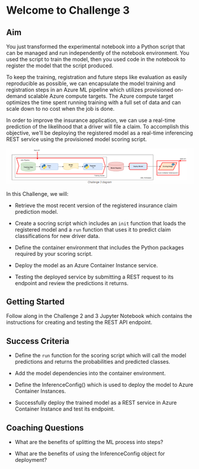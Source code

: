 # Welcome to Challenge 3


## Aim

You just transformed the experimental notebook into a Python script that can be managed and run independently of the notebook environment. You used the script to train the model, then you used code in the notebook to register the model that the script produced. 

To keep the training, registration and future steps like evaluation as easily reproducible as possible, we can encapsulate the model training and registration steps in an Azure ML pipeline which utilizes provisioned on-demand scalable Azure compute targets. The Azure compute target optimizes the time spent running training with a full set of data and can scale down to no cost when the job is done.

In order to improve the insurance application, we can use a real-time prediction of the likelihood that a driver will file a claim. To accomplish this objective, we'll be deploying the registered model as a real-time inferencing REST service using the provisioned model scoring script.

!['Challenge 3 Architecture'](/Challenge23/images/challenge3architecture.PNG)

In this Challenge, we will:

- Retrieve the most recent version of the registered insurance claim prediction model.

- Create a socring script which includes an `init` function that loads the registered model and a `run` function that uses it to predict claim classifications for new driver data.

- Define the container environment that includes the Python packages required by your scoring script.

- Deploy the model as an Azure Container Instance service.

- Testing the deployed service by submitting a REST request to its endpoint and review the predictions it returns.

## Getting Started

Follow along in the Challenge 2 and 3 Jupyter Notebook which contains the instructions for creating and testing the REST API endpoint.

## Success Criteria

- Define the `run` function for the scoring script which will call the model predictions and returns the probabilities and predicted classes.

- Add the model dependencies into the container environment.

- Define the InferenceConfig() which is used to deploy the model to Azure Container Instances.

- Successfully deploy the trained model as a REST service in Azure Container Instance and test its endpoint.

## Coaching Questions

- What are the benefits of splitting the ML process into steps?

- What are the benefits of using the InferenceConfig object for deployment?


